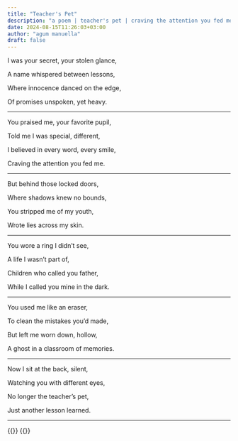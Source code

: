 ```yaml
---
title: "Teacher's Pet"
description: "a poem | teacher's pet | craving the attention you fed me | a ghost in a classroom of memories"
date: 2024-08-15T11:26:03+03:00
author: "agum manuella"
draft: false
---
```


I was your secret, your stolen glance,  

A name whispered between lessons,  

Where innocence danced on the edge,  

Of promises unspoken, yet heavy.

___

You praised me, your favorite pupil,  

Told me I was special, different,  

I believed in every word, every smile,  

Craving the attention you fed me.

___

But behind those locked doors,  

Where shadows knew no bounds,  

You stripped me of my youth,  

Wrote lies across my skin.

___

You wore a ring I didn’t see,  

A life I wasn’t part of,  

Children who called you father,  

While I called you mine in the dark.

___

You used me like an eraser,  
 
To clean the mistakes you’d made,  

But left me worn down, hollow,  

A ghost in a classroom of memories.

___

Now I sit at the back, silent,  

Watching you with different eyes,  

No longer the teacher’s pet,  

Just another lesson learned.

___

{{<comments>}}
{{<mini-toc>}}
